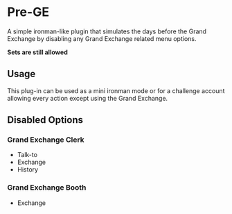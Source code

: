 # Pre-GE
A simple ironman-like plugin that simulates the days before the Grand Exchange by disabling any Grand Exchange related menu options.

**Sets are still allowed**

## Usage
This plug-in can be used as a mini ironman mode or for a challenge account allowing every action except using the Grand Exchange.

## Disabled Options
### Grand Exchange Clerk
- Talk-to
- Exchange
- History
### Grand Exchange Booth
- Exchange
